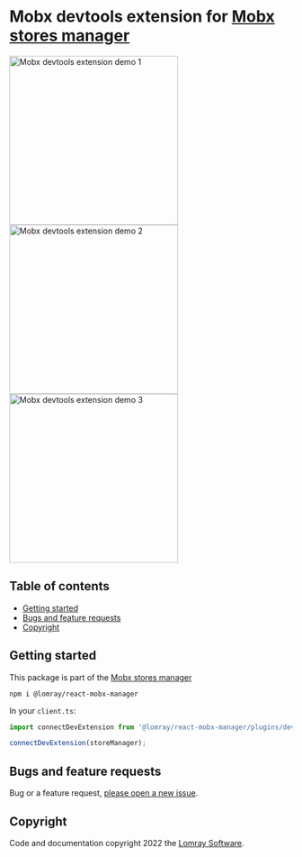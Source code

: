# Mobx devtools extension for [Mobx stores manager](https://github.com/Lomray-Software/react-mobx-manager)

<p float="center">
  <img src="https://github.com/Lomray-Software/mobx-store-manager-devtools/assets/40923851/a90ef563-62d6-4f64-9b29-441b1331e4b4" alt="Mobx devtools extension demo 1" width="300"/>
  <img src="https://github.com/Lomray-Software/mobx-store-manager-devtools/assets/40923851/557fbbc1-950b-4f53-a345-721da9de2902" alt="Mobx devtools extension demo 2" width="300"/>
  <img src="https://github.com/Lomray-Software/mobx-store-manager-devtools/assets/40923851/92129a5e-64d9-4ecd-8eef-ade5e7f38e6b" alt="Mobx devtools extension demo 3" width="300"/>
</p>

## Table of contents

- [Getting started](#getting-started)
- [Bugs and feature requests](#bugs-and-feature-requests)
- [Copyright](#copyright)


## Getting started

This package is part of the [Mobx stores manager](https://github.com/Lomray-Software/react-mobx-manager)

```
npm i @lomray/react-mobx-manager
```

In your `client.ts`:

```jsx
import connectDevExtension from '@lomray/react-mobx-manager/plugins/dev-extension/index';

connectDevExtension(storeManager);
```

## Bugs and feature requests

Bug or a feature request, [please open a new issue](https://github.com/Lomray-Software/mobx-store-manager-devtools/issues/new).

## Copyright

Code and documentation copyright 2022 the [Lomray Software](https://lomray.com/). 
